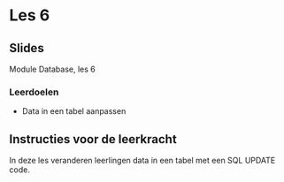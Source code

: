# Les 6

## Slides

Module Database, les 6

### Leerdoelen

* Data in een tabel aanpassen

## Instructies voor de leerkracht <a href="#instructies-voor-de-leerkracht" id="instructies-voor-de-leerkracht"></a>

In deze les veranderen leerlingen data in een tabel met een SQL UPDATE code.
